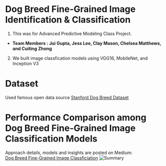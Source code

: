 # Dog Breed Fine-Grained Image Identification & Classification
1. This was for Advanced Predictive Modeling Class Project.</br>
* **Team Members : Jui Gupta, Jess Lee, Clay Mason, Chelsea Matthews, and Cuiting Zhong**</br>
2. We built image classfication models using VGG16, MobileNet, and Inception V3</br>

# Dataset
Used famous open data source [Stanford Dog Breed Dataset](http://vision.stanford.edu/aditya86/ImageNetDogs/)

# Performance Comparison among Dog Breed Fine-Grained Image Classification Models
Approach details, models and insights are posted on Medium:</br>
[Dog Breed Fine-Grained Image Classficiation](https://medium.com/@claymason313/dog-breed-image-classification-1ef7dc1b1967)
![Summary](C:/Users/carol/Desktop/summary.jpg)
